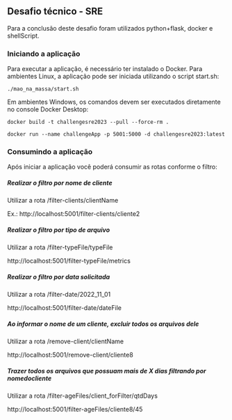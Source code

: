 ## Desafio técnico - SRE

Para a conclusão deste desafio foram utilizados python+flask, docker e shellScript.

### Iniciando a aplicação

Para executar a aplicação, é necessário ter instalado o Docker. Para ambientes Linux, a aplicação pode ser iniciada utilizando o script start.sh:

    ./mao_na_massa/start.sh

Em ambientes Windows, os comandos devem ser executados diretamente no console Docker Desktop:

    docker build -t challengesre2023 --pull --force-rm .

    docker run --name challengeApp -p 5001:5000 -d challengesre2023:latest


### Consumindo a aplicação
Após iniciar a aplicação você poderá consumir as rotas conforme o filtro:

##### Realizar o filtro por nome de cliente
Utilizar a rota /filter-clients/clientName

Ex.: http://localhost:5001/filter-clients/cliente2

##### Realizar o filtro por tipo de arquivo 

Utilizar a rota /filter-typeFile/typeFile

http://localhost:5001/filter-typeFile/metrics

##### Realizar o filtro por data solicitada

Utilizar a rota /filter-date/2022_11_01

http://localhost:5001/filter-date/dateFile

##### Ao informar o nome de um cliente, excluir todos os arquivos dele

Utilizar a rota /remove-client/clientName

http://localhost:5001/remove-client/cliente8

##### Trazer todos os arquivos que possuam mais de X dias filtrando por nomedocliente

Utilizar a rota  /filter-ageFiles/client_forFilter/qtdDays

http://localhost:5001/filter-ageFiles/cliente8/45
